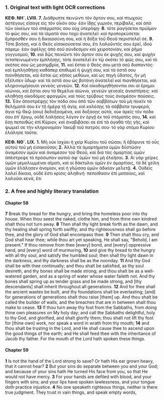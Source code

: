 ### 1. Original text with light OCR corrections

**ΚΕΦ. ΝΗ´. LVIII.**
**7.** Διάθρυπτε πεινῶντι τὸν ἄρτον σου, καὶ πτωχοὺς ἀστέγους εἴσαγε εἰς τὸν οἶκόν σου· ἐὰν ἴδῃς γυμνόν, περίβαλε, καὶ ἀπὸ τῶν οἰκείων τοῦ σπέρματός σου οὐχ ὑπερόψῃ·
**8.** τότε ῥαγήσεται πρώϊμον τὸ φῶς σου, καὶ τὰ ἰάματά σου ταχὺ ἀνατελεῖ· καὶ προπορεύσεται ἔμπροσθέν σου ἡ δικαιοσύνη σου, καὶ ἡ δόξα τοῦ Θεοῦ περιστελεῖ σε.
**9.** Τότε βοήσῃ, καὶ ὁ Θεὸς εἰσακούσεταί σου, ἔτι λαλοῦντός σου ἐρεῖ, ἰδοὺ πάρεμι· ἐὰν ἀφέλῃς ἀπὸ σοῦ σύνδεσμον καὶ χειροτονίαν, καὶ ῥῆμα γογγυσμοῦ,
**10.** καὶ δῷς πεινῶντι τὸν ἄρτον σου ἐκ ψυχῆς σου, καὶ ψυχὴν τεταπεινωμένην ἐμπλήσῃς, τότε ἀνατελεῖ ἐν τῷ σκότει τὸ φῶς σου, καὶ τὸ σκότος σου ὡς μεσημβρία,
**11.** καὶ ἔσται ὁ Θεός σου μετὰ σοῦ διαπαντός· καὶ ἐμπλησθήσῃ καθάπερ ἐπιθυμεῖ ἡ ψυχή σου, καὶ τὰ ὀστᾶ σου πιανθήσεται, καὶ ἔσται ὡς κῆπος μεθύων, καὶ ὡς πηγὴ ὕδατος, ἣν μὴ ἐξέλιπεν ὕδωρ· καὶ τὰ ὀστᾶ σου ὡς βοτάνη ἀνατελεῖ καὶ πιανθήσεται, καὶ κληρονομήσουσι γενεὰς γενεῶν.
**12.** Καὶ οἰκοδομηθήσονται σοι αἱ ἔρημοι αἰώνιοι, καὶ ἔσται σου τὰ θεμέλια αἰώνια, γενεῶν γενεαῖς ἀναστήσεις· καὶ κληθήσῃ οἰκοδόμος φραγμῶν, καὶ τοὺς τρύβους τοὺς ἀναμέσον παύσεις.
**13.** Ἐὰν ἀποστρέψῃς τὸν πόδα σου ἀπὸ τῶν σαββάτων τοῦ μὴ ποιεῖν τὰ θελήματά σου ἐν τῇ ἡμέρᾳ τῇ ἁγίᾳ, καὶ καλέσῃς τὰ σάββατα τρυφερά, ἅγια τῷ Θεῷ (σου) δεδοξασμένα, καὶ δοξάσῃς αὐτά, οὐκ ἀρεῖς τὸν πόδα σου ἐπ᾿ ἔργῳ, οὐδὲ λαλήσεις λόγον ἐν ὀργῇ ἐκ τοῦ στόματός σου,
**14.** καὶ ἔσῃ πεποιθὼς ἐπὶ Κύριον, καὶ ἀναβιβάσει σε ἐπὶ τὰ ἀγαθὰ τῆς γῆς, καὶ ψωμιεῖ σε τὴν κληρονομίαν Ἰακὼβ τοῦ πατρός σου· τὸ γὰρ στόμα Κυρίου ἐλάλησε ταῦτα.

**ΚΕΦ. ΝΘ´. LIX.**
**1.** Μὴ οὐκ ἰσχύει ἡ χεὶρ Κυρίου τοῦ σῶσαι; ἢ ἐβάρυνε τὸ οὖς αὐτοῦ τοῦ μὴ εἰσακοῦσαι;
**2.** Ἀλλὰ τὰ ἁμαρτήματα ὑμῶν διϊστῶσιν ἀναμέσον ὑμῶν καὶ ἀναμέσον τοῦ Θεοῦ, καὶ διὰ τὰς ἁμαρτίας ὑμῶν ἀπέστρεψε τὸ πρόσωπον αὐτοῦ ἀφ᾿ ὑμῶν τοῦ μὴ ἐλεῆσαι.
**3.** Αἱ γὰρ χεῖρες ὑμῶν μεμολυμμέναι αἵματι, καὶ οἱ δάκτυλοι ὑμῶν ἐν ἁμαρτίαις, τὰ δὲ χείλη ὑμῶν ἐλάλησεν ἀνομίαν, καὶ ἡ γλῶσσα ὑμῶν ἀδικίαν μελετᾷ.
**4.** Οὐδεὶς λαλεῖ δίκαια, οὐδὲ ἔστι κρίσις ἀληθινή· πεποίθασιν ἐπὶ ματαίοις, καὶ λαλοῦσι κενά, ἔτι

### 2. A free and highly literary translation

#### Chapter 58

**7** Break thy bread for the hungry,
    and bring the homeless poor into thy house.
    When thou seest the naked, clothe him,
    and from thine own kindred shalt thou not turn away.
**8** Then shall thy light break forth as the dawn,
    and thy healing shall spring forth swiftly;
    and thy righteousness shall go before thee,
    and the glory of God shall encompass thee.
**9** Then shalt thou cry, and God shall hear thee;
    while thou art yet speaking, He shall say, "Behold, I am present."
    If thou remove from thee [every] bond,
    and [every] oppressive hand, and [every] word of murmuring,
**10** and give thy bread to the hungry with all thy soul,
    and satisfy the humbled soul;
    then shall thy light dawn in the darkness,
    and thy darkness shall be as the noonday.
**11** And thy God shall be with thee continually;
    and thou shalt be satisfied, as thy soul desireth,
    and thy bones shall be made strong;
    and thou shalt be as a well-watered garden,
    and as a spring of water whose water faileth not.
    And thy bones shall spring up as tender grass and be made strong,
    and [thy descendants] shall inherit throughout all generations.
**12** And for thee shall the ancient wastes be built,
    and thy foundations shall be everlasting;
    [and] for generations of generations shalt thou raise [them] up.
    And thou shalt be called the builder of walls,
    and the breaches that are in between shalt thou make to cease.
**13** If thou turn away thy foot from the Sabbaths,
    from doing thine own pleasures on My holy day;
    and call the Sabbaths delightful,
    holy to thy God, and glorified, and shalt glorify them;
    thou shalt not lift thy foot for [thine own] work,
    nor speak a word in wrath from thy mouth;
**14** and thou shalt be trusting in the Lord,
    and He shall cause thee to ascend upon the good things of the earth;
    and He shall feed thee with the inheritance of Jacob thy father.
    For the mouth of the Lord hath spoken these things.

#### Chapter 59

**1** Is not the hand of the Lord strong to save?
    Or hath His ear grown heavy, that it cannot hear?
**2** But your sins do separate between you and your God;
    and because of your sins hath He turned His face from you,
    so that He would not have mercy.
**3** For your hands are defiled with blood,
    and your fingers with sins;
    and your lips have spoken lawlessness,
    and your tongue doth practice injustice.
**4** No one speaketh righteous things,
    neither is there true judgment.
    They trust in vain things, and speak empty words,